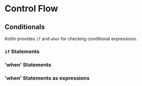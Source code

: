 # Control Flow

## Conditionals
Kotlin provides `if` and `when` for checking conditional expressions.

### `if` Statements

### 'when' Statements

### 'when' Statements as expressions